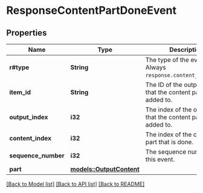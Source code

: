 # ResponseContentPartDoneEvent

## Properties

Name | Type | Description | Notes
------------ | ------------- | ------------- | -------------
**r#type** | **String** | The type of the event. Always `response.content_part.done`.  | 
**item_id** | **String** | The ID of the output item that the content part was added to.  | 
**output_index** | **i32** | The index of the output item that the content part was added to.  | 
**content_index** | **i32** | The index of the content part that is done.  | 
**sequence_number** | **i32** | The sequence number of this event. | 
**part** | [**models::OutputContent**](OutputContent.md) |  | 

[[Back to Model list]](../README.md#documentation-for-models) [[Back to API list]](../README.md#documentation-for-api-endpoints) [[Back to README]](../README.md)


